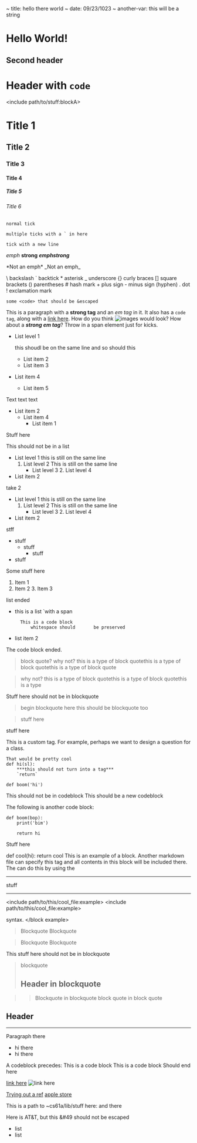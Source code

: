 ~ title: hello there world
~ date: 09/23/1023
~ another-var: this will be a string

Hello World!
============

Second header
-------------

Header with `code`
==================

<include path/to/stuff:blockA>

# Title 1
## Title 2
### Title 3
#### Title 4
##### Title 5
###### Title 6

`normal tick`

``multiple ticks with a ` in here``

`tick with a new
line`

_emph_
__strong__
___emphstrong___

\*Not an emph\*
\_Not an emph\_

\\   backslash
\`   backtick
\*   asterisk
\_   underscore
\{\}  curly braces
\[\]  square brackets
\(\)  parentheses
\#   hash mark
\+   plus sign
\-   minus sign (hyphen)
\.   dot
\!   exclamation mark


`some <code> that should be &escaped`

This is a paragraph with a **strong tag** and an *em tag* in it. It
also has a `code tag`, along with a [link
here](path/to/link_here.html). How do you think ![images](alt_text.png)
would look? How about a ***strong em tag***? Throw <span class='hi'>in
a span element</span> just for kicks.

* List level 1

    this shoudl be on the same line
and so should this
    * List item 2
    * List item 3
* List item 4
    * List item 5

Text text text

* List item 2
    * List item 4
        * List item 1




Stuff here

This should not be in a list

* List level 1
  this is still on the same line
    1. List level 2
       This is still on the same line
        * List level 3
            2. List level 4
* List item 2

take 2

*   List level 1
    this is still on the same line
    1.  List level 2
        This is still on the same line
        *   List level 3
            2.  List level 4
*   List item 2

stff

* stuff
    * stuff
        * stuff
* stuff


Some stuff here

1. Item 1
2. Item 2
    3. Item 3

list ended

* this is a list `with a span

        This is a code block
            whitespace should       be preserved
* list item 2

The code block ended.

> block quote?
> why not?
> this is a type of block quotethis is a type of block quotethis is a
> type of block quote

> why not?
this is a type of block quotethis is a type of block quotethis is a
type

Stuff here should not be in blockquote
> begin blockquote
   here this should be blockquote too



> stuff here



stuff here

<question name='boo'>
This is a custom tag. For example, perhaps we want to design a question
for a class.

    That would be pretty cool
    def hi(sl):
        ***this should not turn into a tag***
        `return`

    def boom('hi')

  This should not be in codeblock
    This should be a new codeblock

The following is another code block:

    def boom(bop):
        print('bim')

        return hi




Stuff here

<solution>
    def cool(hi):
        return cool
</solution>

<block example>
This is an example of a block. Another markdown file can specify this
tag and all contents in this block will be included there. The can do
this by using the

- - - -

stuff

---------

<include path/to/this/cool_file:example>
<include path/to/this/cool_file:example>
</stuff>

syntax.
</block example>

> Blockquote
Blockquote

> Blockquote
Blockquote

This stuff here should not be in blockquote

> blockquote
> 
> Header in blockquote
> --------------------

> > Blockquote in blockquote
> > block quote in block quote

Header
------

---------------


Paragraph there
* hi there
* hi there

A codeblock precedes:
    This is a code block
    This is a code block
Should end here

[link here](this/link/contains "a title")
![link here](this/link/contains "a title")

[Trying out a ref][google]
[apple store][]

This is a path to
~cs61a/lib/stuff here: and there

[google]: www.albertwu.org "title here"
[apple store]: www.albertwu.org

Here is AT&T, but this &#49 should not be escaped

* list
* list

